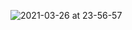 






![2021-03-26 at 23-56-57](https://user-images.githubusercontent.com/69659755/112702297-0be0e180-8ea4-11eb-8707-08e9994ce8b6.gif)

